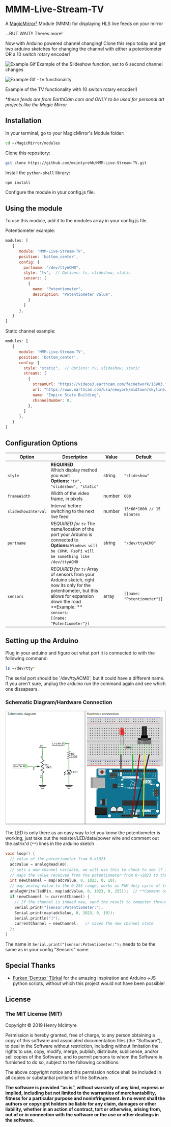 # MMM-Live-Stream-TV
A [MagicMirror²](https://github.com/MichMich/MagicMirror) Module (MMM) for displaying HLS live feeds on your mirror

...BUT WAIT!! Theres more!

Now with Arduino powered channel changing! Clone this repo today and get two arduino sketches for changing the channel with either a potentiometer OR a 10 switch rotary encoder!

![Example Gif](./Screenshots/SlideshowLoop.gif)
Example of the Slideshow function, set to 6 second channel changes 


![Example Gif - tv functionality](./Screenshots/tv-function.gif)

Example of the TV functionality with 10 switch rotary encoder!)

**these feeds are from EarthCam.com and ONLY to be used for personal art projects like the Magic Mirror*

## Installation

In your terminal, go to your MagicMirror's Module folder:

```bash
cd ~/MagicMirror/modules
```
Clone this repository:
```bash
git clone https://github.com/mcintyrehh/MMM-Live-Stream-TV.git
```

Install the `python-shell` library:
```bash
npm install
```

Configure the module in your config.js file.

## Using the module

To use this module, add it to the modules array in your config.js file.

Potentiometer example:

```js
modules: [
   {
      module: 'MMM-Live-Stream-TV',
      position: 'bottom_center',
      config: {
        portname: "/dev/ttyACM0",
        style: "tv",  // Options: tv, slideshow, static
        sensors: [
          {
            name: "Potentiometer",
            description: "Potentiometer Value",
          }
        ]
      },
   }
]
```

Static channel example: 
```js
modules: [
   {
      module: 'MMM-Live-Stream-TV',
      position: 'bottom_center',
      config: {
        style: "static",  // Options: tv, slideshow, static
        streams: [
          {
            streamUrl: "https://videos3.earthcam.com/fecnetwork/13903.flv/playlist.m3u8",
            url: "https://www.earthcam.com/usa/newyork/midtown/skyline/?cam=midtown4k",
            name: "Empire State Building",
            channelNumber: 0,
          },
        ]
      },
   }
]

```

## Configuration Options

Option|Description|Value|Default
------|-----------|-----|-------
`style`|**REQUIRED**</br> Which display method you want<br/>**Options:** `"tv", "slideshow", "static"`|string|`"slideshow"`
`frameWidth`|Width of the video frame, in pixels|number|`600`
`slideshowInterval`|Interval before switching to the next live feed|number|`15*60*1000 // 15 minutes`
`portname`|*REQUIRED for `tv`* The name/location of the port your Arduino is connected to <br/>**Options:** `Windows will be COM#, RasPi will be something like /dev/ttyACM0`|string|`"/dev/ttyACM0"`|
`sensors`|*REQUIRED for `tv`* Array of sensors from your Arduino sketch, right now its only for the potentiometer, but this allows for expansion down the road <br/> **Example: ** <code> sensors: [{name: "Potentiometer"}]</code> |array|`[{name: "Potentiometer"}]`
  
## Setting up the Arduino

Plug in your arduino and figure out what port it is connected to with the following command:

```bash
ls ~/dev/tty*
```

The serial port should be '/dev/ttyACM0', but it could have a different name.  If you aren't sure, unplug the arduino run the command again and see which one dissapears.

### Schematic Diagram/Hardware Connection

![Schematic Diagram/Hardware Connection Image](./Screenshots/Schematics-Potentiometer.png)

The LED is only there as an easy way to let you know the potentiometer is working, just take out the resister/LED/data/power wire and comment out the astrix'd (`**`) lines in the arduino sketch

```c++
void loop() {
  // value of the potentiometer from 0->1023
  adcValue = analogRead(A0);
  // sets a new channel variable, we will use this to check to see if it is different than the current channel
  // maps the value received from the potentiometer from 0->1023 to the 10 channels (could be 0, 9 but mapping to 10 gives a little more room for the last channel)
  int newChannel = map(adcValue, 0, 1023, 0, 10);
  // map analog value to the 0-255 range, works as PWM duty cycle of ledPin port
  analogWrite(ledPin, map(adcValue, 0, 1023, 0, 255));  // **Comment out to remove LED
  if (newChannel != currentChannel) {
    // If the channel is indeed new, send the result to computer through serial (formatted for ArduinoPort)
    Serial.print("[sensor:Potentiometer:");
    Serial.print(map(adcValue, 0, 1023, 0, 10));
    Serial.println("]");
    currentChannel = newChannel;   // saves the new channel state
  };
}
```
The name in `Serial.print("[sensor:Potentiometer:");` needs to be the same as in your config "Sensors" name

## Special Thanks


- [Furkan 'Dentrax' Türkal](https://github.com/Dentrax/MMM-ArduPort) for the amazing inspiration and Arduino->JS python scripts, without which this project would not have been possible!

## License

### The MIT License (MIT)

Copyright © 2019 Henry McIntyre

Permission is hereby granted, free of charge, to any person
obtaining a copy of this software and associated documentation
files (the “Software”), to deal in the Software without
restriction, including without limitation the rights to use,
copy, modify, merge, publish, distribute, sublicense, and/or sell
copies of the Software, and to permit persons to whom the
Software is furnished to do so, subject to the following
conditions:

The above copyright notice and this permission notice shall be
included in all copies or substantial portions of the Software.

**The software is provided “as is”, without warranty of any kind, express or implied, including but not limited to the warranties of merchantability, fitness for a particular purpose and noninfringement. In no event shall the authors or copyright holders be liable for any claim, damages or other liability, whether in an action of contract, tort or otherwise, arising from, out of or in connection with the software or the use or other dealings in the software.**
